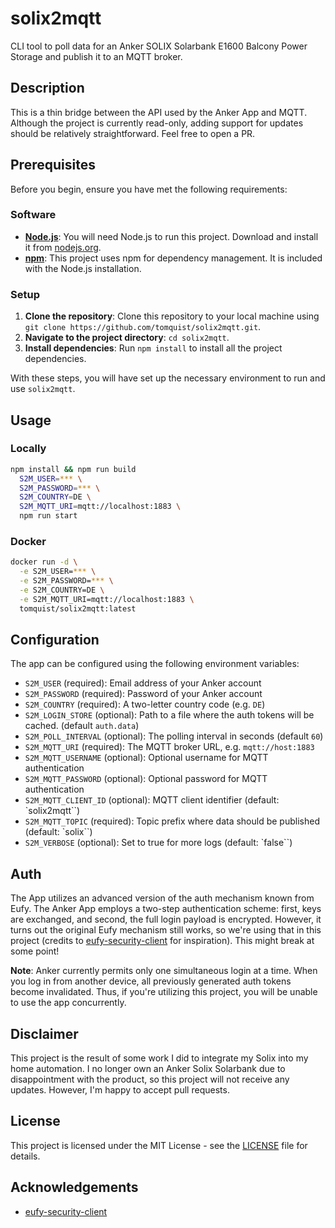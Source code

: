 # solix2mqtt

CLI tool to poll data for an Anker SOLIX Solarbank E1600 Balcony Power Storage and publish it to an MQTT broker.

## Description
This is a thin bridge between the API used by the Anker App and MQTT. Although the project is currently read-only, adding support for updates should be relatively straightforward. Feel free to open a PR.

## Prerequisites

Before you begin, ensure you have met the following requirements:

### Software
- **[Node.js](https://nodejs.org/)**: You will need Node.js to run this project. Download and install it from [nodejs.org](https://nodejs.org/).
- **[npm](https://www.npmjs.com/)**: This project uses npm for dependency management. It is included with the Node.js installation.

### Setup
1. **Clone the repository**: Clone this repository to your local machine using `git clone https://github.com/tomquist/solix2mqtt.git`.
2. **Navigate to the project directory**: `cd solix2mqtt`.
3. **Install dependencies**: Run `npm install` to install all the project dependencies.

With these steps, you will have set up the necessary environment to run and use `solix2mqtt`.

## Usage
### Locally
```bash
npm install && npm run build
  S2M_USER=*** \
  S2M_PASSWORD=*** \
  S2M_COUNTRY=DE \
  S2M_MQTT_URI=mqtt://localhost:1883 \
  npm run start
```

### Docker
```bash
docker run -d \
  -e S2M_USER=*** \
  -e S2M_PASSWORD=*** \
  -e S2M_COUNTRY=DE \
  -e S2M_MQTT_URI=mqtt://localhost:1883 \
  tomquist/solix2mqtt:latest
```

## Configuration
The app can be configured using the following environment variables:

- `S2M_USER` (required): Email address of your Anker account
- `S2M_PASSWORD` (required): Password of your Anker account
- `S2M_COUNTRY` (required): A two-letter country code (e.g. `DE`)
- `S2M_LOGIN_STORE` (optional): Path to a file where the auth tokens will be cached. (default `auth.data`)
- `S2M_POLL_INTERVAL` (optional): The polling interval in seconds (default `60`) 
- `S2M_MQTT_URI` (required): The MQTT broker URL, e.g. `mqtt://host:1883`
- `S2M_MQTT_USERNAME` (optional): Optional username for MQTT authentication
- `S2M_MQTT_PASSWORD` (optional): Optional password for MQTT authentication
- `S2M_MQTT_CLIENT_ID` (optional): MQTT client identifier (default: `solix2mqtt``)
- `S2M_MQTT_TOPIC` (required): Topic prefix where data should be published (default: `solix``)
- `S2M_VERBOSE` (optional): Set to true for more logs (default: `false``)

## Auth

The App utilizes an advanced version of the auth mechanism known from Eufy. The Anker App employs a two-step authentication scheme: first, keys are exchanged, and second, the full login payload is encrypted. However, it turns out the original Eufy mechanism still works, so we're using that in this project (credits to [eufy-security-client](https://github.com/bropat/eufy-security-client) for inspiration). This might break at some point!

**Note**: Anker currently permits only one simultaneous login at a time. When you log in from another device, all previously generated auth tokens become invalidated. Thus, if you're utilizing this project, you will be unable to use the app concurrently.

## Disclaimer
This project is the result of some work I did to integrate my Solix into my home automation. I no longer own an Anker Solix Solarbank due to disappointment with the product, so this project will not receive any updates. However, I'm happy to accept pull requests.

## License

This project is licensed under the MIT License - see the [LICENSE](LICENSE) file for details.

## Acknowledgements
- [eufy-security-client](https://github.com/bropat/eufy-security-client)
